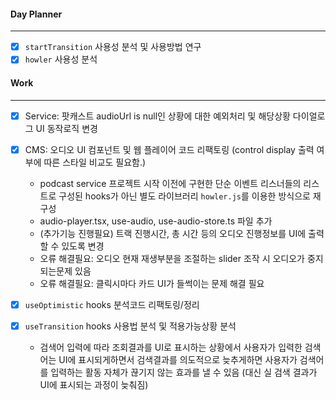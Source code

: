 
#### Day Planner
---
- [x] `startTransition` 사용성 분석 및 사용방법 연구
- [x] `howler` 사용성 분석

#### Work
---
- [x] Service: 팟캐스트 audioUrl is null인 상황에 대한 예외처리 및 해당상황 다이얼로그 UI 동작로직 변경
- [x] CMS: 오디오 UI 컴포넌트 및 웹 플레이어 코드 리팩토링 (control display 출력 여부에 따른 스타일 비교도 필요함.)
	- podcast service 프로젝트 시작 이전에 구현한 단순 이벤트 리스너들의 리스트로 구성된 hooks가 아닌 별도 라이브러리 `howler.js`를 이용한 방식으로 재구성
	- audio-player.tsx, use-audio, use-audio-store.ts 파일 추가
	- (추가기능 진행필요) 트랙 진행시간, 총 시간 등의 오디오 진행정보를 UI에 출력할 수 있도록 변경
	- 오류 해결필요: 오디오 현재 재생부분을 조절하는 slider 조작 시 오디오가 중지되는문제 있음
	- 오류 해결필요: 클릭시마다 카드 UI가 들썩이는 문제 해결 필요

- [x] `useOptimistic` hooks 분석코드 리팩토링/정리
- [x] `useTransition` hooks 사용법 분석 및 적용가능상황 분석 
	- 검색어 입력에 따라 조회결과를 UI로 표시하는 상황에서 사용자가 입력한 검색어는 UI에 표시되게하면서 검색결과를 의도적으로 늦추게하면 사용자가 검색어를 입력하는 활동 자체가 끊기지 않는 효과를 낼 수 있음 (대신 실 검색 결과가 UI에 표시되는 과정이 늦춰짐)